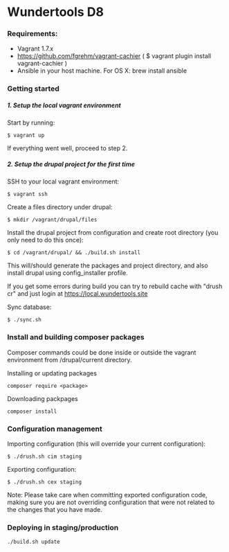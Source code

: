 # Wundertools D8

### Requirements:
- Vagrant 1.7.x
- https://github.com/fgrehm/vagrant-cachier
( $ vagrant plugin install vagrant-cachier )
- Ansible in your host machine. For OS X:
 brew install ansible

### Getting started

##### 1. Setup the local vagrant environment

Start by running:

```$ vagrant up```

If everything went well, proceed to step 2.

##### 2. Setup the drupal project for the first time

SSH to your local vagrant environment:

```$ vagrant ssh```

Create a files directory under drupal:

```$ mkdir /vagrant/drupal/files```

Install the drupal project from configuration and create root directory (you only need to do this once):

```$ cd /vagrant/drupal/ && ./build.sh install```

This will/should generate the packages and project directory, and also install drupal using config_installer profile.

If you get some errors during build you can try to rebuild cache with "drush cr" and just login at https://local.wundertools.site


Sync database:

```$ ./sync.sh```

### Install and building composer packages

Composer commands could be done inside or outside the vagrant environment from /drupal/current directory.

Installing or updating packages

```composer require <package>```

Downloading packpages

```composer install```

### Configuration management

Importing configuration (this will override your current configuration):

```$ ./drush.sh cim staging```

Exporting configuration:

```$ ./drush.sh cex staging```

Note: Please take care when committing exported configuration code, making sure you are not overriding configuration that were not related to the changes that you have made.

### Deploying in staging/production

```./build.sh update```
